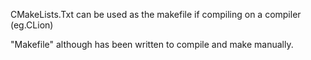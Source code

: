 CMakeLists.Txt can be used as the makefile if compiling on a compiler (eg.CLion)

"Makefile" although has been written to compile and make manually. 
